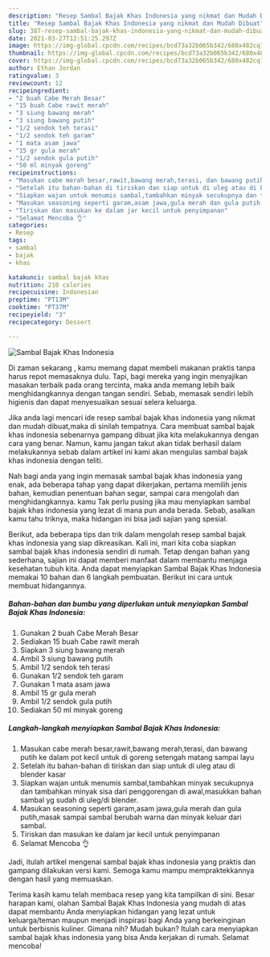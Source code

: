 ```yaml
---
description: "Resep Sambal Bajak Khas Indonesia yang nikmat dan Mudah Dibuat"
title: "Resep Sambal Bajak Khas Indonesia yang nikmat dan Mudah Dibuat"
slug: 387-resep-sambal-bajak-khas-indonesia-yang-nikmat-dan-mudah-dibuat
date: 2021-03-27T12:51:25.297Z
image: https://img-global.cpcdn.com/recipes/bcd73a32b065b342/680x482cq70/sambal-bajak-khas-indonesia-foto-resep-utama.jpg
thumbnail: https://img-global.cpcdn.com/recipes/bcd73a32b065b342/680x482cq70/sambal-bajak-khas-indonesia-foto-resep-utama.jpg
cover: https://img-global.cpcdn.com/recipes/bcd73a32b065b342/680x482cq70/sambal-bajak-khas-indonesia-foto-resep-utama.jpg
author: Ethan Jordan
ratingvalue: 3
reviewcount: 12
recipeingredient:
- "2 buah Cabe Merah Besar"
- "15 buah Cabe rawit merah"
- "3 siung bawang merah"
- "3 siung bawang putih"
- "1/2 sendok teh terasi"
- "1/2 sendok teh garam"
- "1 mata asam jawa"
- "15 gr gula merah"
- "1/2 sendok gula putih"
- "50 ml minyak goreng"
recipeinstructions:
- "Masukan cabe merah besar,rawit,bawang merah,terasi, dan bawang putih ke dalam pot kecil untuk di goreng setengah matang sampai layu"
- "Setelah itu bahan-bahan di tiriskan dan siap untuk di uleg atau di blender kasar"
- "Siapkan wajan untuk menumis sambal,tambahkan minyak secukupnya dan tambahkan minyak sisa dari penggorengan di awal,masukkan bahan sambal yg sudah di uleg/di blender."
- "Masukan seasoning seperti garam,asam jawa,gula merah dan gula putih,masak sampai sambal berubah warna dan minyak keluar dari sambal."
- "Tiriskan dan masukan ke dalam jar kecil untuk penyimpanan"
- "Selamat Mencoba 👌"
categories:
- Resep
tags:
- sambal
- bajak
- khas

katakunci: sambal bajak khas 
nutrition: 210 calories
recipecuisine: Indonesian
preptime: "PT13M"
cooktime: "PT37M"
recipeyield: "3"
recipecategory: Dessert

---
```



![Sambal Bajak Khas Indonesia](https://img-global.cpcdn.com/recipes/bcd73a32b065b342/680x482cq70/sambal-bajak-khas-indonesia-foto-resep-utama.jpg)

Di zaman  sekarang , kamu memang dapat membeli makanan praktis tanpa harus repot memasaknya dulu. Tapi, bagi mereka yang ingin menyajikan masakan terbaik pada orang tercinta, maka anda memang lebih baik menghidangkannya dengan tangan sendiri. Sebab, memasak sendiri lebih higienis dan dapat menyesuaikan sesuai selera keluarga.

Jika anda lagi mencari ide resep sambal bajak khas indonesia yang nikmat dan mudah dibuat,maka di sinilah tempatnya. Cara membuat sambal bajak khas indonesia  sebenarnya gampang dibuat jika kita melakukannya dengan cara yang benar. Namun, kamu jangan takut akan tidak berhasil dalam melakukannya 
sebab dalam artikel ini kami akan mengulas sambal bajak khas indonesia dengan teliti.  



Nah bagi anda yang ingin memasak sambal bajak khas indonesia yang enak, ada beberapa tahap yang dapat dikerjakan, pertama memilih jenis bahan, kemudian penentuan bahan segar, sampai cara mengolah dan menghidangkannya. kamu Tak perlu pusing jika mau menyiapkan sambal bajak khas indonesia yang lezat di mana pun anda berada. Sebab, asalkan kamu  tahu triknya, maka hidangan ini bisa jadi sajian yang spesial.

Berikut, ada beberapa tips dan trik dalam mengolah resep sambal bajak khas indonesia yang siap dikreasikan. Kali ini, mari kita coba siapkan sambal bajak khas indonesia sendiri di rumah. Tetap dengan bahan yang sederhana, sajian ini dapat memberi manfaat dalam membantu menjaga kesehatan tubuh kita. Anda dapat menyiapkan Sambal Bajak Khas Indonesia memakai 10 bahan dan 6 langkah pembuatan. Berikut ini cara untuk membuat hidangannya.

<!--inarticleads1-->

##### Bahan-bahan dan bumbu yang diperlukan untuk menyiapkan Sambal Bajak Khas Indonesia:

1. Gunakan 2 buah Cabe Merah Besar
1. Sediakan 15 buah Cabe rawit merah
1. Siapkan 3 siung bawang merah
1. Ambil 3 siung bawang putih
1. Ambil 1/2 sendok teh terasi
1. Gunakan 1/2 sendok teh garam
1. Gunakan 1 mata asam jawa
1. Ambil 15 gr gula merah
1. Ambil 1/2 sendok gula putih
1. Sediakan 50 ml minyak goreng




<!--inarticleads2-->

##### Langkah-langkah menyiapkan Sambal Bajak Khas Indonesia:

1. Masukan cabe merah besar,rawit,bawang merah,terasi, dan bawang putih ke dalam pot kecil untuk di goreng setengah matang sampai layu
1. Setelah itu bahan-bahan di tiriskan dan siap untuk di uleg atau di blender kasar
1. Siapkan wajan untuk menumis sambal,tambahkan minyak secukupnya dan tambahkan minyak sisa dari penggorengan di awal,masukkan bahan sambal yg sudah di uleg/di blender.
1. Masukan seasoning seperti garam,asam jawa,gula merah dan gula putih,masak sampai sambal berubah warna dan minyak keluar dari sambal.
1. Tiriskan dan masukan ke dalam jar kecil untuk penyimpanan
1. Selamat Mencoba 👌




Jadi, itulah artikel mengenai  sambal bajak khas indonesia  yang praktis dan gampang dilakukan versi kami. Semoga kamu mampu mempraktekkannya dengan hasil yang memuaskan. 

Terima kasih kamu telah membaca resep yang kita tampilkan di sini. Besar harapan kami, olahan  Sambal Bajak Khas Indonesia yang mudah di atas dapat membantu Anda menyiapkan hidangan yang lezat untuk keluarga/teman maupun menjadi inspirasi bagi Anda yang berkeinginan untuk berbisnis kuliner. Gimana nih? Mudah bukan? Itulah cara menyiapkan sambal bajak khas indonesia yang bisa Anda kerjakan di rumah. Selamat mencoba!

